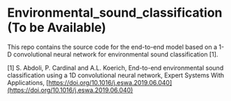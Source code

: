 # Environmental_sound_classification (To be Available)

This repo contains the source code for the end-to-end model based on 
a 1-D convolutional neural network for environmental sound classification [1].

[1] S. Abdoli, P. Cardinal and A.L. Koerich, End-to-end environmental sound classification using a 1D convolutional neural network, Expert Systems With Applications, [https://doi.org/10.1016/j.eswa.2019.06.040](https://doi.org/10.1016/j.eswa.2019.06.040)
